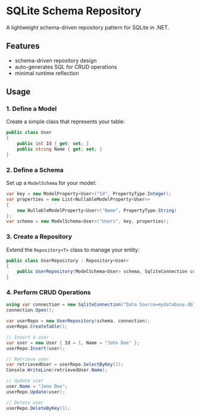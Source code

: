 # SQLite Schema Repository

A lightweight schema-driven repository pattern for SQLite in .NET.

## Features

- schema-driven repository design 
- auto-generates SQL for CRUD operations 
- minimal runtime reflection 

## Usage

### 1. Define a Model

Create a simple class that represents your table:

```csharp
public class User
{
    public int Id { get; set; }
    public string Name { get; set; }
}
```

### 2. Define a Schema

Set up a `ModelSchema` for your model:

```csharp
var key = new ModelProperty<User>("Id", PropertyType.Integer);
var properties = new List<NullableModelProperty<User>>
{
    new NullableModelProperty<User>("Name", PropertyType.String)
};
var schema = new ModelSchema<User>("Users", key, properties);
```

### 3. Create a Repository

Extend the `Repository<T>` class to manage your entity:

```csharp
public class UserRepository : Repository<User>
{
    public UserRepository(ModelSchema<User> schema, SqliteConnection connection) : base(schema, connection) { }
}
```

### 4. Perform CRUD Operations

```csharp
using var connection = new SqliteConnection("Data Source=mydatabase.db");
connection.Open();

var userRepo = new UserRepository(schema, connection);
userRepo.CreateTable();

// Insert a user
var user = new User { Id = 1, Name = "John Doe" };
userRepo.Insert(user);

// Retrieve user
var retrievedUser = userRepo.SelectByKey(1);
Console.WriteLine(retrievedUser.Name);

// Update user
user.Name = "Jane Doe";
userRepo.Update(user);

// Delete user
userRepo.DeleteByKey(1);
```
